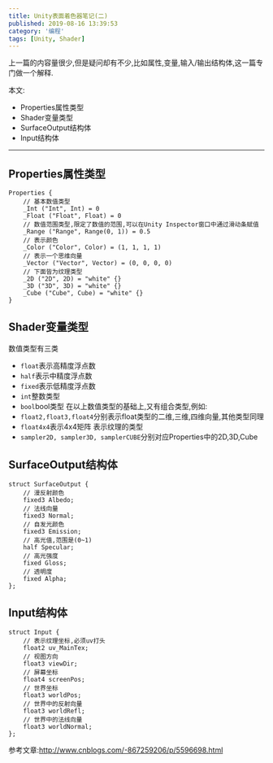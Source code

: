 ```yaml
---
title: Unity表面着色器笔记(二)
published: 2019-08-16 13:39:53
category: '编程'
tags: [Unity, Shader]
---
```


上一篇的内容量很少,但是疑问却有不少,比如属性,变量,输入/输出结构体,这一篇专门做一个解释.


本文:
- Properties属性类型
- Shader变量类型
- SurfaceOutput结构体
- Input结构体

<!-- more -->

---

## Properties属性类型

```CG
Properties {
    // 基本数值类型
    _Int ("Int", Int) = 0
    _Float ("Float", Float) = 0
    // 数值范围类型,限定了数值的范围,可以在Unity Inspector窗口中通过滑动条赋值
    _Range ("Range", Range(0, 1)) = 0.5
    // 表示颜色
    _Color ("Color", Color) = (1, 1, 1, 1)
    // 表示一个思维向量
    _Vector ("Vector", Vector) = (0, 0, 0, 0)
    // 下面皆为纹理类型
    _2D ("2D", 2D) = "white" {}
    _3D ("3D", 3D) = "white" {}
    _Cube ("Cube", Cube) = "white" {}
}
```

## Shader变量类型  

数值类型有三类
- `float`表示高精度浮点数
- `half`表示中精度浮点数
- `fixed`表示低精度浮点数
- `int`整数类型
- `bool`bool类型
在以上数值类型的基础上,又有组合类型,例如:
- `float2,float3,float4`分别表示float类型的二维,三维,四维向量,其他类型同理
- `float4x4`表示4x4矩阵
表示纹理的类型
- `sampler2D, sampler3D, samplerCUBE`分别对应Properties中的2D,3D,Cube

## SurfaceOutput结构体  

```CG
struct SurfaceOutput {
    // 漫反射颜色
    fixed3 Albedo;
    // 法线向量
    fixed3 Normal;
    // 自发光颜色
    fixed3 Emission;
    // 高光值,范围是(0~1)
    half Specular;
    // 高光强度
    fixed Gloss;
    // 透明度
    fixed Alpha;
};
```

## Input结构体

```CG
struct Input {
    // 表示纹理坐标,必须uv打头
    float2 uv_MainTex;
    // 视图方向
    float3 viewDir;
    // 屏幕坐标
    float4 screenPos;
    // 世界坐标
    float3 worldPos;
    // 世界中的反射向量
    float3 worldRefl;
    // 世界中的法线向量
    float3 worldNormal;
};
```

参考文章:<a href="http://www.cnblogs.com/-867259206/p/5596698.html">http://www.cnblogs.com/-867259206/p/5596698.html</a>



